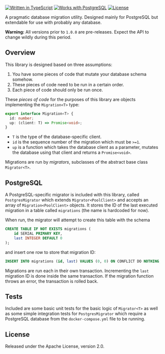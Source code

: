 [![Written in TypeScript](https://flat.badgen.net/badge/icon/typescript?icon=typescript&label)](http://www.typescriptlang.org/) [![Works with PostgreSQL](https://flat.badgen.net/badge/icon/postgresql?icon=postgresql&label)](https://www.postgresql.org/) [![License](https://flat.badgen.net/github/license/mtti/node-migrator)](https://github.com/mtti/node-migrator/blob/master/LICENSE)

A pragmatic database migration utility. Designed mainly for PostgreSQL but extendable for use with probably any database.

**Warning:** All versions prior to `1.0.0` are pre-releases. Expect the API to change wildly during this period.

## Overview

This library is designed based on three assumptions:

1. You have some pieces of code that mutate your database schema somehow.
2. These pieces of code need to be run in a certain order.
3. Each piece of code should only be run once.

These *pieces of code* for the purposes of this library are objects implementing the `Migration<T>` type:

```TypeScript
export interface Migration<T> {
  id: number;
  up: (client: T) => Promise<void>;
}
```

* `T` is the type of the database-specific client.
* `id` is the sequence number of the migration which must be `>=1`.
* `up` is a function which takes the database client as a parameter, mutates the database using that client and returns a `Promise<void>`.

Migrations are run by *migrators*, subclasses of the abstract base class `Migrator<T>`.

## PostgreSQL

A PostgreSQL-specific migrator is included with this library, called `PostgresMigrator` which extends `Migrator<PoolClient>` and accepts an array of `Migration<PoolClient>` objects. It stores the ID of the last executed migration in a table called `migrations` (the name is hardcoded for now).

When run, the migrator will attempt to create this table with the schema

```SQL
CREATE TABLE IF NOT EXISTS migrations (
    id SERIAL PRIMARY KEY,
    last INTEGER DEFAULT 0
);
```

and insert one row to store that migration ID:

```SQL
INSERT INTO migrations (id, last) VALUES (0, 0) ON CONFLICT DO NOTHING;
```

Migrations are run each in their own transaction. Incrementing the `last` migration ID is done inside the same transaction. If the migration function throws an error, the transaction is rolled back.

## Tests

Included are some basic unit tests for the basic logic of `Migrator<T>` as well as some simple integration tests for `PostgresMigrator` which require a PostgreSQL database from the `docker-compose.yml` file to be running.

## License

Released under the Apache License, version 2.0.
